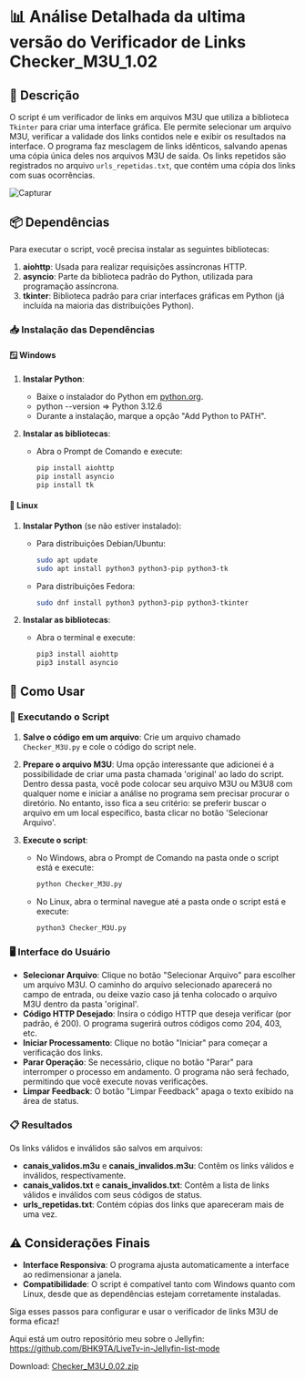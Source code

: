 # 📊 Análise Detalhada da ultima versão do Verificador de Links Checker_M3U_1.02

## 📝 Descrição
O script é um verificador de links em arquivos M3U que utiliza a biblioteca `Tkinter` para criar uma interface gráfica. Ele permite selecionar um arquivo M3U, verificar a validade dos links contidos nele e exibir os resultados na interface. O programa faz mesclagem de links idênticos, salvando apenas uma cópia única deles nos arquivos M3U de saída. Os links repetidos são registrados no arquivo `urls_repetidas.txt`, que contém uma cópia dos links com suas ocorrências.

![Capturar](https://github.com/user-attachments/assets/25c2cc8c-78d3-4678-a5b6-9f9b9a8d6175)


## 📦 Dependências
Para executar o script, você precisa instalar as seguintes bibliotecas:

1. **aiohttp**: Usada para realizar requisições assíncronas HTTP.
2. **asyncio**: Parte da biblioteca padrão do Python, utilizada para programação assíncrona.
3. **tkinter**: Biblioteca padrão para criar interfaces gráficas em Python (já incluída na maioria das distribuições Python).

### 📥 Instalação das Dependências

#### 🪟 Windows
1. **Instalar Python**:
   - Baixe o instalador do Python em [python.org](https://www.python.org/downloads/).
   - python --version => Python 3.12.6
   - Durante a instalação, marque a opção "Add Python to PATH".

2. **Instalar as bibliotecas**:
   - Abra o Prompt de Comando e execute:
     ```bash
     pip install aiohttp
     pip install asyncio
     pip install tk
     ```

#### 🐧 Linux
1. **Instalar Python** (se não estiver instalado):
   - Para distribuições Debian/Ubuntu:
     ```bash
     sudo apt update
     sudo apt install python3 python3-pip python3-tk
     ```
   - Para distribuições Fedora:
     ```bash
     sudo dnf install python3 python3-pip python3-tkinter
     ```

2. **Instalar as bibliotecas**:
   - Abra o terminal e execute:
     ```bash
     pip3 install aiohttp
     pip3 install asyncio
     ```

## 🚀 Como Usar

### 🏁 Executando o Script
1. **Salve o código em um arquivo**: Crie um arquivo chamado `Checker_M3U.py` e cole o código do script nele.

2. **Prepare o arquivo M3U**: Uma opção interessante que adicionei é a possibilidade de criar uma pasta chamada 'original' ao lado do script. Dentro dessa pasta, você pode colocar seu arquivo M3U ou M3U8 com qualquer nome e iniciar a análise no programa sem precisar procurar o diretório. No entanto, isso fica a seu critério: se preferir buscar o arquivo em um local específico, basta clicar no botão 'Selecionar Arquivo'.

3. **Execute o script**:
   - No Windows, abra o Prompt de Comando na pasta onde o script está e execute:
     ```bash
     python Checker_M3U.py
     ```
   - No Linux, abra o terminal navegue até a pasta onde o script está e execute:
     ```bash
     python3 Checker_M3U.py
     ```

### 🖥️ Interface do Usuário
- **Selecionar Arquivo**: Clique no botão "Selecionar Arquivo" para escolher um arquivo M3U. O caminho do arquivo selecionado aparecerá no campo de entrada, ou deixe vazio caso já tenha colocado o arquivo M3U dentro da pasta 'original'.
- **Código HTTP Desejado**: Insira o código HTTP que deseja verificar (por padrão, é 200). O programa sugerirá outros códigos como 204, 403, etc.
- **Iniciar Processamento**: Clique no botão "Iniciar" para começar a verificação dos links.
- **Parar Operação**: Se necessário, clique no botão "Parar" para interromper o processo em andamento. O programa não será fechado, permitindo que você execute novas verificações.
- **Limpar Feedback**: O botão "Limpar Feedback" apaga o texto exibido na área de status.

### 📋 Resultados
Os links válidos e inválidos são salvos em arquivos:
- **canais_validos.m3u** e **canais_invalidos.m3u**: Contêm os links válidos e inválidos, respectivamente.
- **canais_validos.txt** e **canais_invalidos.txt**: Contêm a lista de links válidos e inválidos com seus códigos de status.
- **urls_repetidas.txt**: Contém cópias dos links que apareceram mais de uma vez.

## ⚠️ Considerações Finais
- **Interface Responsiva**: O programa ajusta automaticamente a interface ao redimensionar a janela.
- **Compatibilidade**: O script é compatível tanto com Windows quanto com Linux, desde que as dependências estejam corretamente instaladas.

Siga esses passos para configurar e usar o verificador de links M3U de forma eficaz!

Aqui está um outro repositório meu sobre o Jellyfin: https://github.com/BHK9TA/LiveTv-in-Jellyfin-list-mode

Download: [Checker_M3U_0.02.zip]([https://github.com/user-attachments/files/17091561/Checker_M3U_0.02.zip](https://github.com/user-attachments/files/17091549/Checker_M3U_0.02.zip))
